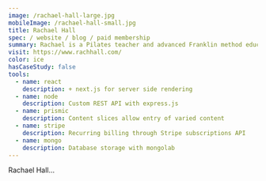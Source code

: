 ```yaml
---
image: /rachael-hall-large.jpg
mobileImage: /rachael-hall-small.jpg
title: Rachael Hall
spec: / website / blog / paid membership
summary: Rachael is a Pilates teacher and advanced Franklin method educator helping people access the body of their dreams. I created a bespoke sales website and paid members only courses area which has allowed Rachael to earn automated monthly recurring revenue and focus on providing the most valuable content for her students.
visit: https://www.rachhall.com/
color: ice
hasCaseStudy: false
tools:
  - name: react
    description: + next.js for server side rendering
  - name: node
    description: Custom REST API with express.js
  - name: prismic
    description: Content slices allow entry of varied content
  - name: stripe
    description: Recurring billing through Stripe subscriptions API
  - name: mongo
    description: Database storage with mongolab
---
```


Rachael Hall...
